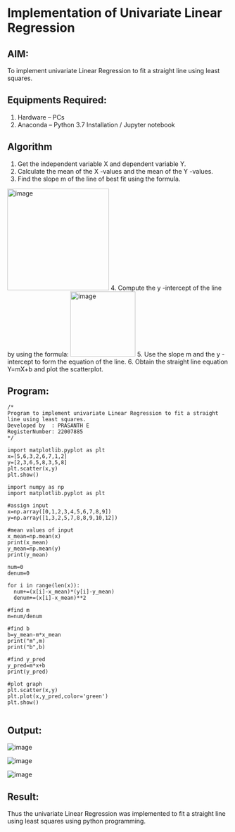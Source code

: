 # Implementation of Univariate Linear Regression
## AIM:
To implement univariate Linear Regression to fit a straight line using least squares.

## Equipments Required:
1. Hardware – PCs
2. Anaconda – Python 3.7 Installation / Jupyter notebook

## Algorithm
1. Get the independent variable X and dependent variable Y.
2. Calculate the mean of the X -values and the mean of the Y -values.
3. Find the slope m of the line of best fit using the formula. 
<img width="231" alt="image" src="https://user-images.githubusercontent.com/93026020/192078527-b3b5ee3e-992f-46c4-865b-3b7ce4ac54ad.png">
4. Compute the y -intercept of the line by using the formula:
<img width="148" alt="image" src="https://user-images.githubusercontent.com/93026020/192078545-79d70b90-7e9d-4b85-9f8b-9d7548a4c5a4.png">
5. Use the slope m and the y -intercept to form the equation of the line.
6. Obtain the straight line equation Y=mX+b and plot the scatterplot.

## Program:
```
/*
Program to implement univariate Linear Regression to fit a straight line using least squares.
Developed by  : PRASANTH E
RegisterNumber: 22007885 
*/

import matplotlib.pyplot as plt
x=[5,6,3,2,6,7,1,2]
y=[2,3,6,5,8,3,5,8]
plt.scatter(x,y)
plt.show()

import numpy as np
import matplotlib.pyplot as plt

#assign input
x=np.array([0,1,2,3,4,5,6,7,8,9])
y=np.array([1,3,2,5,7,8,8,9,10,12])

#mean values of input
x_mean=np.mean(x)
print(x_mean)
y_mean=np.mean(y)
print(y_mean)

num=0
denum=0

for i in range(len(x)):
  num+=(x[i]-x_mean)*(y[i]-y_mean)
  denum+=(x[i]-x_mean)**2

#find m
m=num/denum

#find b
b=y_mean-m*x_mean
print("m",m)
print("b",b)

#find y_pred
y_pred=m*x+b
print(y_pred)

#plot graph
plt.scatter(x,y)
plt.plot(x,y_pred,color='green')
plt.show() 


```

## Output:

![image](https://user-images.githubusercontent.com/114572171/201522526-87e6d703-6a79-4f75-9ce1-45da9f68a93c.png)

![image](https://user-images.githubusercontent.com/114572171/201522516-2831fa1b-2150-4758-a539-a6d3f2bda5dd.png)

![image](https://user-images.githubusercontent.com/114572171/201522533-bc822e8c-884c-4ed7-89ba-bd6de757bef2.png)



## Result:
Thus the univariate Linear Regression was implemented to fit a straight line using least squares using python programming.
